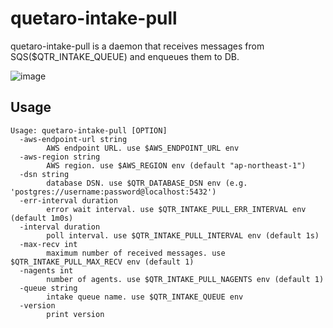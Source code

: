 # quetaro-intake-pull

quetaro-intake-pull is a daemon that receives messages from SQS($QTR_INTAKE_QUEUE) and enqueues them to DB.

![image](https://user-images.githubusercontent.com/117768/206353932-09fc27fb-2f08-4f29-af53-17aeb3747f4a.png)

## Usage

```
Usage: quetaro-intake-pull [OPTION]
  -aws-endpoint-url string
    	AWS endpoint URL. use $AWS_ENDPOINT_URL env
  -aws-region string
    	AWS region. use $AWS_REGION env (default "ap-northeast-1")
  -dsn string
    	database DSN. use $QTR_DATABASE_DSN env (e.g. 'postgres://username:password@localhost:5432')
  -err-interval duration
    	error wait interval. use $QTR_INTAKE_PULL_ERR_INTERVAL env (default 1m0s)
  -interval duration
    	poll interval. use $QTR_INTAKE_PULL_INTERVAL env (default 1s)
  -max-recv int
    	maximum number of received messages. use $QTR_INTAKE_PULL_MAX_RECV env (default 1)
  -nagents int
    	number of agents. use $QTR_INTAKE_PULL_NAGENTS env (default 1)
  -queue string
    	intake queue name. use $QTR_INTAKE_QUEUE env
  -version
    	print version
```
